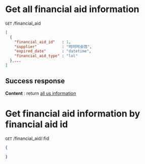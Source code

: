# Get all financial aid information

`GET` /financial_aid

```json
[
  {
    "financial_aid_id"   : 1,
    "supplier"           : "呵呵呵会馆",
    "expired_date"       : "datetime",
    "financial_aid_type" : "lol"
  },...
]
```

## Success response

**Content** : return [all us information](README.md#full-information "All aid info")

# Get financial aid information by financial aid id

`GET` /financial_aid/:fid

```json
{
  
}
```